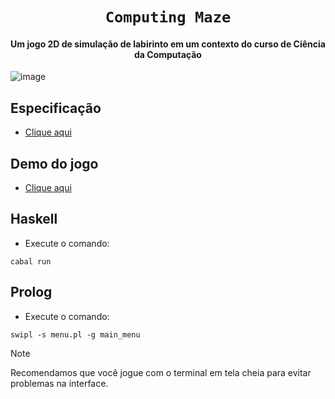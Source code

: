 # <h1 align="center"> `Computing Maze` </h1>

<h4 align="center"> Um jogo 2D de simulação de labirinto em um contexto do curso de Ciência da Computação </h4>

![image](https://github.com/user-attachments/assets/9fd7be8d-7a8f-4ced-8492-b08b8de46467)

## Especificação

- [Clique aqui](https://drive.google.com/file/d/1gMD3UPAwpid3NbMiGTw8CqeMd4DN7aCo/view?usp=sharing)

## Demo do jogo

- [Clique aqui](https://www.youtube.com/watch?v=kh3Ojxk5OnU)

## Haskell

- Execute o comando:

```
cabal run
```

## Prolog

- Execute o comando:

```
swipl -s menu.pl -g main_menu
```

> [!NOTE]
> Recomendamos que você jogue com o terminal em tela cheia para evitar problemas na interface.
